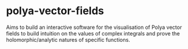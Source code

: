 # polya-vector-fields
Aims to build an interactive software for the visualisation of Polya vector fields to build intuition on the values of complex integrals and prove the holomorphic/analytic natures of specific functions.
